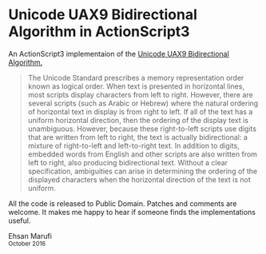 # Unicode UAX9 Bidirectional Algorithm in ActionScript3

An ActionScript3 implementaion of the [Unicode UAX9 Bidirectional Algorithm.](https://unicode.org/reports/tr9/)

> The Unicode Standard prescribes a memory representation order known as logical order. When text is presented in horizontal lines, most scripts display characters from left to right. However, there are several scripts (such as Arabic or Hebrew) where the natural ordering of horizontal text in display is from right to left. If all of the text has a uniform horizontal direction, then the ordering of the display text is unambiguous. However, because these right-to-left scripts use digits that are written from left to right, the text is actually bidirectional: a mixture of right-to-left and left-to-right text. In addition to digits, embedded words from English and other scripts are also written from left to right, also producing bidirectional text. Without a clear specification, ambiguities can arise in determining the ordering of the displayed characters when the horizontal direction of the text is not uniform.

All the code is released to Public Domain. Patches and comments are welcome. It makes me happy to hear if someone finds the implementations useful.

Ehsan Marufi<br />
<sup>October 2016</sup>
